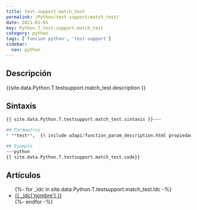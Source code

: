```yaml
---
title: test.support.match_test
permalink: /Python/test-support/match_test/
date: 2021-01-01
key: Python.T.test.support.match_test
category: python
tags: ['funcion python', 'test-support']
sidebar: 
  nav: python
---
```


## Descripción
{{site.data.Python.T.testsupport.match_test.description }}

## Sintaxis
~~~python
{{ site.data.Python.T.testsupport.match_test.sintaxis }}~~~

## Parámetros
* **test**,  {% include w3api/function_param_description.html propiedad=site.data.Python.T.test.support.match_test valor="test" %}

## Ejemplo
~~~python
{{ site.data.Python.T.testsupport.match_test.code}}
~~~

## Artículos
<ul>
{%- for _ldc in site.data.Python.T.testsupport.match_test.ldc -%}
   <li>
       <a href="{{_ldc['url'] }}">{{ _ldc['nombre'] }}</a>
   </li>
{%- endfor -%}
</ul>
